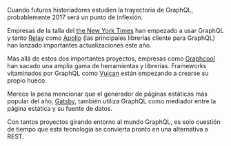Cuando futuros historiadores estudien la trayectoria de GraphQL, probablemente 2017 será un punto de inflexión.

Empresas de la talla del [the New York Times](https://open.nytimes.com/react-relay-and-graphql-under-the-hood-of-the-times-website-redesign-22fb62ea9764) han empezado a usar GraphQL y tanto [Relay](https://code.facebook.com/posts/1362748677097871/relay-modern-simpler-faster-more-extensible/) como [Apollo](https://dev-blog.apollodata.com/apollo-client-2-0-5c8d0affcec7) (las principales librerías cliente para GraphQL) han lanzado importantes actualizaciones este año.

Más allá de estos dos importantes proyectos, empresas como [Graphcool](http://www.graph.cool/) han sacado una amplia gama de herramientas y librerías. Frameworks vitaminados por GraphQL como [Vulcan](http://vulcanjs.org) están empezando a crearse su propio hueco.

Merece la pena mencionar que el generador de páginas estáticas más popular del año, [Gatsby](http://gatsbyjs.org), también utiliza GraphQL como mediador entre la página estática y su fuente de datos.

Con tantos proyectos girando entorno al mundo GraphQL, es solo cuestión de tiempo que esta tecnología se convierta pronto en una alternativa a REST.
